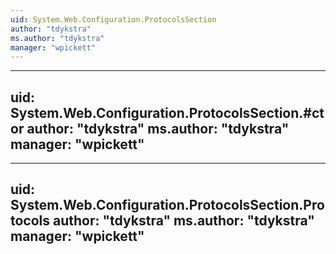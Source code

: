 ```yaml
---
uid: System.Web.Configuration.ProtocolsSection
author: "tdykstra"
ms.author: "tdykstra"
manager: "wpickett"
---
```


---
uid: System.Web.Configuration.ProtocolsSection.#ctor
author: "tdykstra"
ms.author: "tdykstra"
manager: "wpickett"
---

---
uid: System.Web.Configuration.ProtocolsSection.Protocols
author: "tdykstra"
ms.author: "tdykstra"
manager: "wpickett"
---
